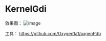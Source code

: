 # KernelGdi 
效果图：
![image](https://github.com/HOOK11/KernelGdi/blob/master/Img/QQ%E6%88%AA%E5%9B%BE20231024164609.png)


工具：
https://github.com/Oxygen1a1/oxgenPdb
